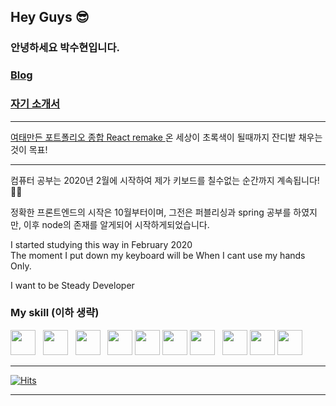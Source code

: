## Hey Guys 😎
### 안녕하세요 박수현입니다.
### [Blog](https://blog.naver.com/on10041004)
### [자기 소개서](https://suhyeonp.github.io/)

*****

 
[여태만든 포트폴리오 종합 React remake ](https://github.com/SuhyeonP/AllRemake.zip)
온 세상이 초록색이 될때까지 잔디밭 채우는것이 목표!

*****


컴퓨터 공부는 2020년 2월에 시작하여
제가 키보드를 칠수없는 순간까지 계속됩니다!🤩🤩

정확한 프론트엔드의 시작은 10월부터이며, 그전은 퍼블리싱과 spring 공부를 하였지만, 이후 node의 존재를 알게되어 시작하게되었습니다.

I started studying this way in February 2020   
The moment I put down my keyboard will be When I cant use my hands Only.

I want to be Steady Developer

### My  skill (이하 생략)
<img src="https://upload.wikimedia.org/wikipedia/commons/thumb/9/99/Unofficial_JavaScript_logo_2.svg/1200px-Unofficial_JavaScript_logo_2.svg.png" width="40px" height="40px"></img>
&nbsp;
<img src="https://img1.daumcdn.net/thumb/R800x0/?scode=mtistory2&fname=https%3A%2F%2Ft1.daumcdn.net%2Fcfile%2Ftistory%2F2652D04357C6D9AC29" width="40px" height="40px"></img>
&nbsp;
<img src="https://upload.wikimedia.org/wikipedia/commons/thumb/4/4c/Typescript_logo_2020.svg/512px-Typescript_logo_2020.svg.png" width="40px" height="40px"></img>
&nbsp;
<img src="https://upload.wikimedia.org/wikipedia/commons/thumb/1/17/GraphQL_Logo.svg/1200px-GraphQL_Logo.svg.png" width="40px" height="40px"/>
<img src="https://cdn.iconscout.com/icon/free/png-512/redux-283024.png" width="40px" height="40px"/>
<img src="https://avatars1.githubusercontent.com/u/9919?s=200&v=4" width="40px" height="40px"/>
<img src="https://camo.githubusercontent.com/d56c0afde95d98e734851d4bde65162ab84f934271c2f10c862ebca90f9017f0/68747470733a2f2f6d69726f2e6d656469756d2e636f6d2f6d61782f3235372f312a67477a526d554b4e4f435f58376b6c466a546b3845412e706e67" width="40px" height="40px"></img>
&nbsp;
<img src="https://seonhyeokjun.github.io/images/spring.png" width="40px" height="40px"></img>
<img src="https://i2.wp.com/blog.logrocket.com/wp-content/uploads/2020/02/introducing-create-next-app.jpeg?fit=730%2C486&ssl=1" width="40px" height="40px"></img>
<img src="https://camo.githubusercontent.com/e130051fab0a0c6ca301b708534c9e25bb91426f9a8c1117e24f06dc961b450e/68747470733a2f2f6c616b75653131392e6769746875622e696f2f696d672f736b696c6c732f6d7973716c2e706e67" width="40px" height="40px"/>
*****

[![Hits](https://hits.seeyoufarm.com/api/count/incr/badge.svg?url=https%3A%2F%2Fgithub.com%2FSuhyeonP&count_bg=%238E60F9&title_bg=%235E86FF&icon=&icon_color=%23E7E7E7&title=Visitor&edge_flat=true)](https://hits.seeyoufarm.com)

*****


